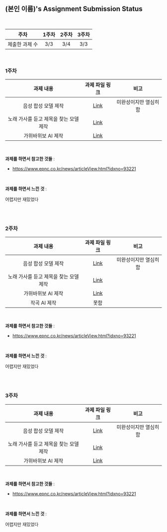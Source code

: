 ## (본인 이름)'s Assignment Submission Status

<br>

| 주차 | 1주차 | 2주차 | 3주차 |
| :---: | :---: | :---: | :---: |
| 제출한 과제 수 | 3/3 | 3/4 | 3/3 |

<br>

### 1주차

| 과제 내용 | 과제 파일 링크 | 비고 |
| :---: | :---: | :---: |
| 음성 합성 모델 제작 | [Link](https://github.com/gachonNEKA/assignment/blob/main/Example_Folder/test_file.c) | 미완성이지만 열심히 함 |
| 노래 가사를 듣고 제목을 찾는 모델 제작 | [Link](https://github.com/gachonNEKA/assignment/blob/main/Example_Folder/test_file.py) |  |
| 가위바위보 AI 제작 | [Link](https://github.com/gachonNEKA/assignment/blob/main/Example_Folder/test_file.c) |  |

<br>

<b> 과제를 하면서 참고한 것들 </b> :

- https://www.epnc.co.kr/news/articleView.html?idxno=93221

<br>

<b> 과제를 하면서 느낀 것 </b> :

어렵지만 재밌었다

<br>
<br>

### 2주차

| 과제 내용 | 과제 파일 링크 | 비고 |
| :---: | :---: | :---: |
| 음성 합성 모델 제작 | [Link]() | 미완성이지만 열심히 함 |
| 노래 가사를 듣고 제목을 찾는 모델 제작 | [Link]() |  |
| 가위바위보 AI 제작 | [Link]() |  |
| 작곡 AI 제작 | 못함 |  |
<br>

<b> 과제를 하면서 참고한 것들 </b> :

- https://www.epnc.co.kr/news/articleView.html?idxno=93221

<br>

<b> 과제를 하면서 느낀 것 </b> :

어렵지만 재밌었다

<br>
<br>

### 3주차

| 과제 내용 | 과제 파일 링크 | 비고 |
| :---: | :---: | :---: |
| 음성 합성 모델 제작 | [Link]() | 미완성이지만 열심히 함 |
| 노래 가사를 듣고 제목을 찾는 모델 제작 | [Link]() |  |
| 가위바위보 AI 제작 | [Link]() |  |

<br>

<b> 과제를 하면서 참고한 것들 </b> :

- https://www.epnc.co.kr/news/articleView.html?idxno=93221

<br>

<b> 과제를 하면서 느낀 것 </b> :

어렵지만 재밌었다

<br>
<br>

